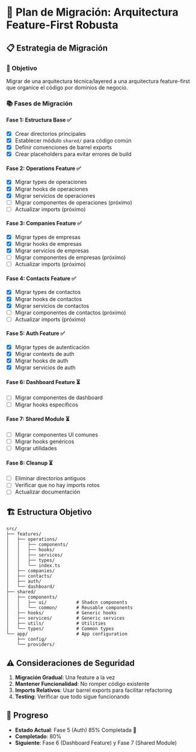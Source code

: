 # 🚀 Plan de Migración: Arquitectura Feature-First Robusta

## 📋 Estrategia de Migración

### 🎯 Objetivo
Migrar de una arquitectura técnica/layered a una arquitectura feature-first que organice el código por dominios de negocio.

### 📚 Fases de Migración

#### **Fase 1: Estructura Base** ✅
- [x] Crear directorios principales
- [x] Establecer módulo `shared/` para código común
- [x] Definir convenciones de barrel exports
- [x] Crear placeholders para evitar errores de build

#### **Fase 2: Operations Feature** ✅
- [x] Migrar types de operaciones
- [x] Migrar hooks de operaciones
- [x] Migrar servicios de operaciones
- [ ] Migrar componentes de operaciones (próximo)
- [ ] Actualizar imports (próximo)

#### **Fase 3: Companies Feature** ✅
- [x] Migrar types de empresas
- [x] Migrar hooks de empresas
- [x] Migrar servicios de empresas
- [ ] Migrar componentes de empresas (próximo)
- [ ] Actualizar imports (próximo)

#### **Fase 4: Contacts Feature** ✅
- [x] Migrar types de contactos
- [x] Migrar hooks de contactos
- [x] Migrar servicios de contactos
- [ ] Migrar componentes de contactos (próximo)
- [ ] Actualizar imports (próximo)

#### **Fase 5: Auth Feature** ✅
- [x] Migrar types de autenticación
- [x] Migrar contexts de auth
- [x] Migrar hooks de auth
- [x] Migrar servicios de auth

#### **Fase 6: Dashboard Feature** ⏳
- [ ] Migrar componentes de dashboard
- [ ] Migrar hooks específicos

#### **Fase 7: Shared Module** ⏳
- [ ] Migrar componentes UI comunes
- [ ] Migrar hooks genéricos
- [ ] Migrar utilidades

#### **Fase 8: Cleanup** ⏳
- [ ] Eliminar directorios antiguos
- [ ] Verificar que no hay imports rotos
- [ ] Actualizar documentación

## 🏗️ Estructura Objetivo

```
src/
├── features/
│   ├── operations/
│   │   ├── components/
│   │   ├── hooks/
│   │   ├── services/
│   │   ├── types/
│   │   └── index.ts
│   ├── companies/
│   ├── contacts/
│   ├── auth/
│   └── dashboard/
├── shared/
│   ├── components/
│   │   ├── ui/           # Shadcn components
│   │   └── common/       # Reusable components
│   ├── hooks/            # Generic hooks
│   ├── services/         # Generic services
│   ├── utils/            # Utilities
│   └── types/            # Common types
└── app/                  # App configuration
    ├── config/
    └── providers/
```

## ⚠️ Consideraciones de Seguridad

1. **Migración Gradual**: Una feature a la vez
2. **Mantener Funcionalidad**: No romper código existente
3. **Imports Relativos**: Usar barrel exports para facilitar refactoring
4. **Testing**: Verificar que todo sigue funcionando

## 📝 Progreso

- **Estado Actual**: Fase 5 (Auth) 85% Completada 🚀
- **Completado**: 80%
- **Siguiente**: Fase 6 (Dashboard Feature) y Fase 7 (Shared Module)